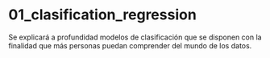 # 01_clasification_regression
Se explicará a profundidad modelos de clasificación que se disponen con la finalidad que más personas puedan comprender del mundo de los datos.
